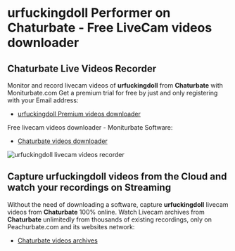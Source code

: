 # urfuckingdoll Performer on Chaturbate - Free LiveCam videos downloader

## Chaturbate Live Videos Recorder

Monitor and record livecam videos of **urfuckingdoll** from **Chaturbate** with Moniturbate.com
Get a premium trial for free by just and only registering with your Email address:
* [urfuckingdoll Premium videos downloader](https://moniturbate.com/request-demo-licence-key.html)

Free livecam videos downloader - Moniturbate Software:
* [Chaturbate videos downloader](https://moniturbate.com/moniturbate-download-software.html)

![urfuckingdoll livecam videos recorder](https://peachurnet.com/templates/moniturbate-software.png)


## Capture urfuckingdoll videos from the Cloud and watch your recordings on Streaming

Without the need of downloading a software, capture **urfuckingdoll** livecam videos from **Chaturbate** 100% online.
Watch Livecam archives from **Chaturbate** unlimitedly from thousands of existing recordings, only on Peachurbate.com and its websites network:
* [Chaturbate videos archives](https://peachurnet.com/)